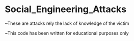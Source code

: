 # Social_Engineering_Attacks


~These are attacks rely the lack of knowledge of the victim

~This code has been written for educational purposes only
